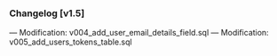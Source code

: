 ### Changelog [v1.5]
— Modification: v004_add_user_email_details_field.sql
— Modification: v005_add_users_tokens_table.sql
